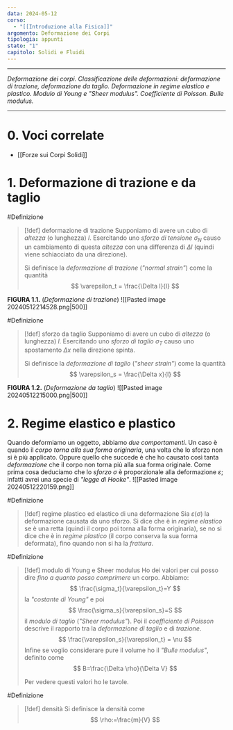 ```yaml
---
data: 2024-05-12
corso:
  - "[[Introduzione alla Fisica]]"
argomento: Deformazione dei Corpi
tipologia: appunti
stato: "1"
capitolo: Solidi e Fluidi
---
```

- - -
*Deformazione dei corpi. Classificazione delle deformazioni: deformazione di trazione, deformazione da taglio. Deformazione in regime elastico e plastico. Modulo di Young e "Sheer modulus". Coefficiente di Poisson. Bulle modulus.*
- - -
# 0. Voci correlate
- [[Forze sui Corpi Solidi]]
# 1. Deformazione di trazione e da taglio
#Definizione 
> [!def] deformazione di trazione
> Supponiamo di avere un cubo di *altezza* (o lunghezza) $l$. Esercitando uno *sforzo di tensione* $\sigma_N$ causo un cambiamento di questa *altezza* con una differenza di $\Delta l$ (quindi viene schiacciato da una direzione).
> 
> Si definisce la *deformazione di trazione* (*"normal strain"*) come la quantità
> $$
> \varepsilon_t = \frac{\Delta l}{l}
> $$

**FIGURA 1.1.** (*Deformazione di trazione*)
![[Pasted image 20240512214528.png|500]]

#Definizione 
> [!def] sforzo da taglio
> Supponiamo di avere un cubo di *altezza* (o lunghezza) $l$. Esercitando uno *sforzo di taglio* $\sigma_T$ causo uno spostamento $\Delta x$ nella direzione spinta.
> 
> Si definisce la *deformazione di taglio* (*"sheer strain"*) come la quantità
> $$
> \varepsilon_s = \frac{\Delta x}{l}
> $$

**FIGURA 1.2.** (*Deformazione da taglio*)
![[Pasted image 20240512215000.png|500]]

# 2. Regime elastico e plastico
Quando deformiamo un oggetto, abbiamo *due comportamenti*. Un caso è quando il *corpo torna alla sua forma originaria*, una volta che lo sforzo non si è più applicato. Oppure quello che succede è che ho causato così tanta *deformazione* che il corpo non torna più alla sua forma originale.
Come prima cosa deduciamo che lo *sforzo* $\sigma$ è proporzionale alla deformazione $\varepsilon$; infatti avrei una specie di *"legge di Hooke"*.
![[Pasted image 20240512220159.png]]

#Definizione 
> [!def] regime plastico ed elastico di una deformazione
> Sia $\varepsilon(\sigma)$ la deformazione causata da uno sforzo. Si dice che è in *regime elastico* se è una retta (quindi il corpo poi torna alla forma originaria), se no si dice che è in *regime plastico* (il corpo conserva la sua forma deformata), fino quando non si ha la *frattura*.

#Definizione 
> [!def] modulo di Young e Sheer modulus
> Ho dei valori per cui posso dire *fino a quanto posso comprimere* un corpo. Abbiamo:
> $$
> \frac{\sigma_t}{\varepsilon_t}=Y
> $$
> la *"costante di Young"* e poi
> $$
> \frac{\sigma_s}{\varepsilon_s}=S
> $$
> il *modulo di taglio* (*"Sheer modulus"*). Poi il *coefficiente di Poisson* descrive il rapporto tra la *deformazione di taglio* e di *trazione*.
> $$
> \frac{\varepsilon_s}{\varepsilon_t} = \nu
> $$
> Infine se voglio considerare pure il volume ho il *"Bulle modulus"*, definito come
> $$
> B=\frac{\Delta \rho}{\Delta V}
> $$
> 
> Per vedere questi valori ho le tavole.

#Definizione 
> [!def] densità
> Si definisce la densità come
> $$
> \rho:=\frac{m}{V}
> $$


